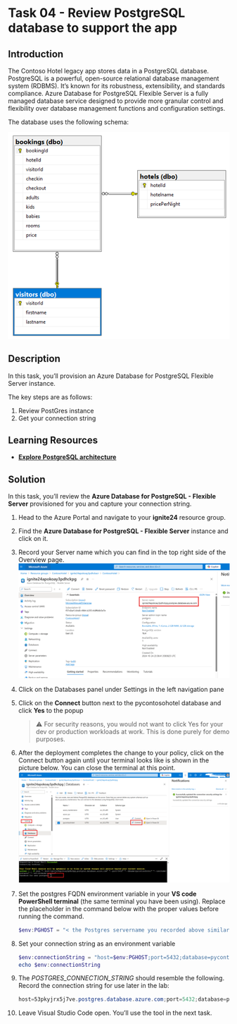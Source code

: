 # Task 04 - Review PostgreSQL database to support the app

## Introduction

The Contoso Hotel legacy app stores data in a PostgreSQL database. PostgreSQL is a powerful, open-source relational database management system (RDBMS). It’s known for its robustness, extensibility, and standards compliance. Azure Database for PostgreSQL Flexible Server is a fully managed database service designed to provide more granular control and flexibility over database management functions and configuration settings. 

The database uses the following schema:

![ContosoHotelsERD.png](../../media/ContosoHotelsERD.png)

## Description

In this task, you’ll provision an Azure Database for PostgreSQL Flexible Server instance. 

The key steps are as follows:

1. Review PostGres instance
1. Get your connection string

## Learning Resources

- [**Explore PostgreSQL architecture**](https://learn.microsoft.com/en-us/training/modules/explore-postgresql-architecture/ )

## Solution

In this task, you’ll review the **Azure Database for PostgreSQL - Flexible Server** provisioned for you and capture your connection string.

1. Head to the Azure Portal and navigate to your **ignite24** resource group.
1. Find the **Azure Database for PostgreSQL - Flexible Server** instance and click on it.
1. Record your Server name which you can find in the top right side of the Overview page.
    ![sdsa42232.png](../../media/sdsa42232.png)
1. Click on the Databases panel under Settings in the left navigation pane
1. Click on the **Connect** button next to the pycontosohotel database and click **Yes** to the popup

    > :warning: For security reasons, you would not want to click Yes for your dev or production workloads at work. This is done purely for demo purposes.

1. After the deployment completes the change to your policy, click on the Connect button again until your terminal looks like is shown in the picture below. You can close the terminal at this point.
    ![sdsddssd32.png](../../media/sdsddssd32.png)

1. Set the postgres FQDN environment variable in your **VS code PowerShell terminal** (the same terminal you have been using). Replace the placeholder in the command below with the proper values before running the command.

    ```powershell
    $env:PGHOST = "< the Postgres servername you recorded above similar to this format: ignite24apokoay3pdhckpg.postgres.database.azure.com >" 
    ```

1. Set your connection string as an environment variable

    ```powershell
    $env:connectionString = "host=$env:PGHOST;port=5432;database=pycontosohotel;user=contosoadmin;password=1234ABcd!;"
    echo $env:connectionString
    ```

1. The *POSTGRES_CONNECTION_STRING* should resemble the following. Record the connection string for use later in the lab: 

    ```powershell
    host=53pkyjrx5j7ve.postgres.database.azure.com;port=5432;database=pycontosohotel;user=contosoadmin;password=1234ABcd!;
    ```

1. Leave Visual Studio Code open. You’ll use the tool in the next task.
